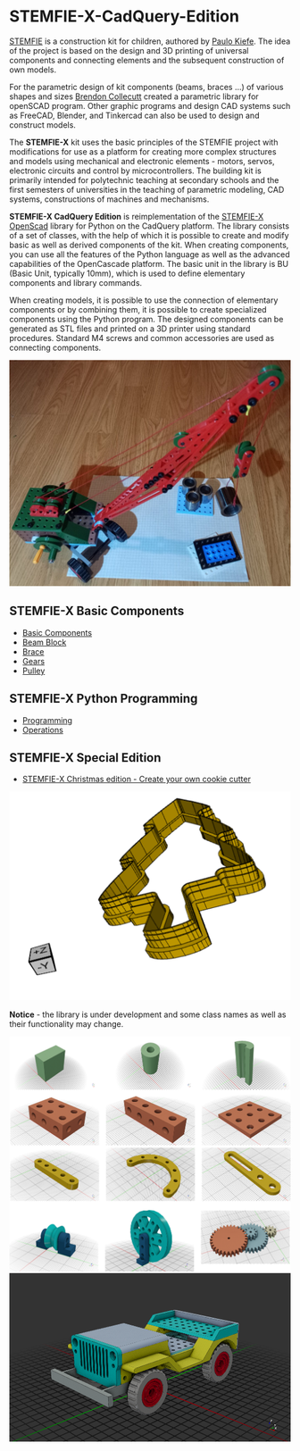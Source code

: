 # STEMFIE-X-CadQuery-Edition 

[STEMFIE](https://www.stemfie.org/) is a construction kit for children, authored by [Paulo Kiefe](https://www.stemfie.org/about). The idea of the project is based on the design and 3D printing of universal components and connecting elements and the subsequent construction of own models.

For the parametric design of kit components (beams, braces ...) of various shapes and sizes [Brendon Collecutt](https://github.com/Cantareus/Stemfie_OpenSCAD/blob/main/docs/stemfie.scad.md) created a parametric library for openSCAD program. Other graphic programs and design CAD systems such as FreeCAD, Blender, and Tinkercad can also be used to design and construct models.

The **STEMFIE-X** kit uses the basic principles of the STEMFIE project with modifications for use as a platform for creating more complex structures and models using mechanical and electronic elements - motors, servos, electronic circuits and control by microcontrollers. The building kit is primarily intended for polytechnic teaching at secondary schools and the first semesters of universities in the teaching of parametric modeling, CAD systems, constructions of machines and mechanisms.

**STEMFIE-X CadQuery Edition** is reimplementation of the [STEMFIE-X OpenScad](https://github.com/pfabo/STEMFIE-X-OpenScad-Edition) library for Python on the CadQuery platform. The library consists of a set of classes, with the help of which it is possible to create and modify basic as well as derived components of the kit. When creating components, you can use all the features of the Python language as well as the advanced capabilities of the OpenCascade platform. The basic unit in the library is BU (Basic Unit, typically 10mm), which is used to define elementary components and library commands.

When creating models, it is possible to use the connection of elementary components or by combining them, it is possible to create specialized components using the Python program. The designed components can be generated as STL files and printed on a 3D printer using standard procedures. Standard M4 screws and common accessories are used as connecting components.

![crane](./img/crane.jpg)

## STEMFIE-X Basic Components

* [Basic Components](https://github.com/pfabo/STEMFIE-X-CadQuery-Edition/blob/main/0010_cmp_base.ipynb)
* [Beam Block](https://github.com/pfabo/STEMFIE-X-CadQuery-Edition/blob/main/0015_cmp_block.ipynb)
* [Brace](https://github.com/pfabo/STEMFIE-X-CadQuery-Edition/blob/main/0018_cmp_brace.ipynb)
* [Gears](https://github.com/pfabo/STEMFIE-X-CadQuery-Edition/blob/main/0017_cmp_gears.ipynb)
* [Pulley](https://github.com/pfabo/STEMFIE-X-CadQuery-Edition/blob/main/0019_cmp_pulley.ipynb)

## STEMFIE-X Python Programming

* [Programming](https://github.com/pfabo/STEMFIE-X-CadQuery-Edition/blob/main/0030_programming.ipynb)
* [Operations](https://github.com/pfabo/STEMFIE-X-CadQuery-Edition/blob/main/0025_operations.ipynb)

## STEMFIE-X Special Edition

* [STEMFIE-X Christmas edition - Create your own cookie cutter](https://github.com/pfabo/STEMFIE-X-CadQuery-Edition/blob/main/9000_ch_form.ipynb)

![cutter](./img/christmas_special/ch_img_08.png)

**Notice** - the library is under development and some class names as well as their functionality may change.

![demo](./img/demo_01.png)
![simple_car](./img/car_01.png)
